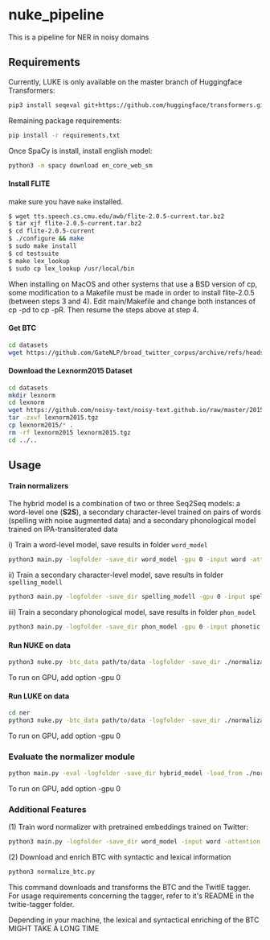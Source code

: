 # nuke_pipeline

This is a pipeline for NER in noisy domains

## Requirements

Currently, LUKE is only available on the master branch of Huggingface Transformers:

```bash
pip3 install seqeval git+https://github.com/huggingface/transformers.git
```

Remaining package requirements:


```bash
pip install -r requirements.txt
```

Once SpaCy is install, install english model:

```bash
python3 -m spacy download en_core_web_sm
```


#### Install FLITE

make sure you have `make` installed.

```bash
$ wget tts.speech.cs.cmu.edu/awb/flite-2.0.5-current.tar.bz2
$ tar xjf flite-2.0.5-current.tar.bz2
$ cd flite-2.0.5-current
$ ./configure && make
$ sudo make install
$ cd testsuite
$ make lex_lookup
$ sudo cp lex_lookup /usr/local/bin
```

When installing on MacOS and other systems that use a BSD version of cp, some modification to a Makefile must be made in order to install flite-2.0.5 (between steps 3 and 4). Edit main/Makefile and change both instances of cp -pd to cp -pR. Then resume the steps above at step 4.

#### Get BTC


```bash
cd datasets
wget https://github.com/GateNLP/broad_twitter_corpus/archive/refs/heads/master.zip
```

#### Download the Lexnorm2015 Dataset

```bash
cd datasets
mkdir lexnorm
cd lexnorm
wget https://github.com/noisy-text/noisy-text.github.io/raw/master/2015/files/lexnorm2015.tgz
tar -zxvf lexnorm2015.tgz
cp lexnorm2015/* .
rm -rf lexnorm2015 lexnorm2015.tgz
cd ../..
```

## Usage

#### Train normalizers

The hybrid model is a combination of two or three Seq2Seq models: a word-level one (**S2S**), a secondary character-level trained on pairs of words (spelling with noise augmented data) and a secondary phonological model trained on IPA-transliterated data

i) Train a word-level model, save results in folder `word_model` 
```bash
python3 main.py -logfolder -save_dir word_model -gpu 0 -input word -attention -bias -lowercase -bos -eos -brnn -batch_size 32 -dropout 0.5 -emb_size 100 -end_epoch 50 -layers 3 -learning_rate_decay 0.05 -lr 0.01 -max_grad_norm 5 -rnn_size 200 -rnn_type 'LSTM' -tie_decoder_embeddings -share_embeddings -share_vocab -start_decay_after 15 -teacher_forcing_ratio 0.6  -max_train_decode_len 50
```
ii) Train a secondary character-level model, save results in folder `spelling_modell`
```bash
python3 main.py -logfolder -save_dir spelling_modell -gpu 0 -input spelling -data_augm -noise_ratio 0.1 -attention -bias -lowercase -bos -eos -brnn -batch_size 500 -dropout 0.5 -emb_size 256 -end_epoch 50 -layers 3 -learning_rate_decay 0.05 -lr 0.001 -max_grad_norm 5 -rnn_size 500 -rnn_type 'LSTM'  -tie_decoder_embeddings -share_embeddings -share_vocab -start_decay_after 30 -teacher_forcing_ratio 0.6  -max_train_decode_len 50
```

iii) Train a secondary phonological model, save results in folder `phon_model`
```bash
python3 main.py -logfolder -save_dir phon_model -gpu 0 -input phonetic -data_augm -noise_ratio 0.1 -attention -bias -lowercase -bos -eos -brnn -batch_size 500 -dropout 0.5 -emb_size 256 -end_epoch 50 -layers 3 -learning_rate_decay 0.05 -lr 0.001 -max_grad_norm 5 -rnn_size 500 -rnn_type 'LSTM'  -tie_decoder_embeddings -share_embeddings -share_vocab -start_decay_after 30 -teacher_forcing_ratio 0.6  -max_train_decode_len 50
```

#### Run NUKE on data

```bash
python3 nuke.py -btc_data path/to/data -logfolder -save_dir ./normalization/hybrid_model -input hybrid -eval -bos -eos -batch_size 32 -share_vocab -data_augm -large_luke True -noise_ratio 0.1 -char_model ./normalization/spelling_modell/model_50_spelling.pt -load_from=./normalization/word_model/model_50_word.pt -lowercase
```

To run on GPU, add option -gpu 0

#### Run LUKE on data

```bash
cd ner
python3 nuke.py -btc_data path/to/data -logfolder -save_dir ./normalization/hybrid_model -input hybrid -eval -bos -eos -batch_size 32 -share_vocab -data_augm -large_luke True -noise_ratio 0.1 -char_model ./normalization/spelling_modell/model_50_spelling.pt -load_from=./normalization/word_model/model_50_word.pt -lowercase -bypass
```

To run on GPU, add option -gpu 0

### Evaluate the normalizer module

```bash
python main.py -eval -logfolder -save_dir hybrid_model -load_from ./normalization/word_model/model_50_word.pt -char_model ./normalization/spelling_modell/model_50_spelling.pt -phonetic_model ./normalization/phon_model/model_50_phonetic.pt -input hybrid -data_augm -noise_ratio 0.1 -lowercase -bos -eos -batch_size 32 -share_vocab -phonetic_data

```

To run on GPU, add option -gpu 0

### Additional Features

(1) Train word normalizer with pretrained embeddings trained on Twitter:

```bash
python3 main.py -logfolder -save_dir word_model -input word -attention -bias -lowercase -bos -eos -brnn -batch_size 32 -dropout 0.5 -emb_size 200 -end_epoch 50 -layers 3 -learning_rate_decay 0.05 -lr 0.01 -max_grad_norm 5 -rnn_size 200 -rnn_type 'LSTM' -tie_decoder_embeddings -share_embeddings -share_vocab -start_decay_after 15 -teacher_forcing_ratio 0.6  -max_train_decode_len 50 -pretrained_emb True
```

(2) Download and enrich BTC with syntactic and lexical information

```bash
python3 normalize_btc.py
```

This command downloads and transforms the BTC and the TwitIE tagger. For usage requirements concerning the tagger,
refer to it's README in the twitie-tagger folder.

Depending in your machine, the lexical and syntactical enriching of the BTC MIGHT TAKE A LONG TIME

